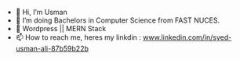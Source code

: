 - 👋 Hi, I’m Usman
- 🌱 I’m doing Bachelors in Computer Science from FAST NUCES.
- 👀 Wordpress || MERN Stack 
- 📫 How to reach me, heres my linkdin : www.linkedin.com/in/syed-usman-ali-87b59b22b

<!---
Usman554433/Usman554433 is a ✨ special ✨ repository because its `README.md` (this file) appears on your GitHub profile.
You can click the Preview link to take a look at your changes.
--->
